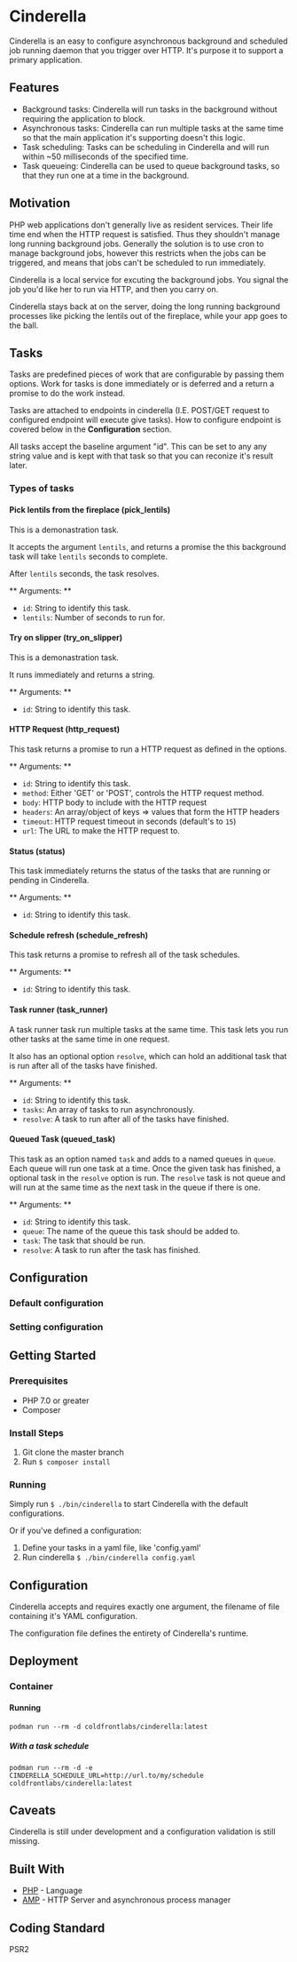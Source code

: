 # Cinderella

Cinderella is an easy to configure asynchronous background and scheduled job running daemon that you trigger over HTTP. It's purpose it to support a primary application.

## Features

- Background tasks: Cinderella will run tasks in the background without requiring the application to block.
- Asynchronous tasks: Cinderella can run multiple tasks at the same time so that the main application it's supporting doesn't this logic.
- Task scheduling: Tasks can be scheduling in Cinderella and will run within ~50 milliseconds of the specified time.
- Task queueing: Cinderella can be used to queue background tasks, so that they run one at a time in the background.

## Motivation

PHP web applications don't generally live as resident services.  Their life time end when the HTTP request is satisfied.  Thus they shouldn't manage long running background jobs.
Generally the solution is to use cron to manage background jobs, however this restricts when the jobs can be triggered, and means that jobs can't be scheduled to run immediately.

Cinderella is a local service for excuting the background jobs.  You signal the job you'd like her to run via HTTP, and then you carry on.

Cinderella stays back at on the server, doing the long running background processes like picking the lentils out of the fireplace, while your app goes to the ball.

## Tasks

Tasks are predefined pieces of work that are configurable by passing them options. Work for tasks is done immediately or is deferred and a return a promise to do the work instead.

Tasks are attached to endpoints in cinderella (I.E. POST/GET request to configured endpoint will execute give tasks). How to configure endpoint is covered below in the **Configuration** section.

All tasks accept the baseline argument "id". This can be set to any any string value and is kept with that task so that you can reconize it's result later.

### Types of tasks

#### Pick lentils from the fireplace (pick_lentils)

This is a demonastration task.

It accepts the argument `lentils`, and returns a promise the this background task will take `lentils` seconds to complete.

After `lentils` seconds, the task resolves.

** Arguments: **
- `id`: String to identify this task.
- `lentils`: Number of seconds to run for.

#### Try on slipper (try_on_slipper)

This is a demonastration task.

It runs immediately and returns a string.

** Arguments: **
- `id`: String to identify this task.

#### HTTP Request (http_request)

This task returns a promise to run a HTTP request as defined in the options.

** Arguments: **
- `id`: String to identify this task.
- `method`: Either 'GET' or 'POST', controls the HTTP request method.
- `body`: HTTP body to include with the HTTP request
- `headers`: An array/object of keys => values that form the HTTP headers
- `timeout`: HTTP request timeout in seconds (default's to `15`)
- `url`: The URL to make the HTTP request to.

#### Status (status)

This task immediately returns the status of the tasks that are running or pending in Cinderella.

** Arguments: **
- `id`: String to identify this task.

#### Schedule refresh (schedule_refresh)

This task returns a promise to refresh all of the task schedules.

** Arguments: **
- `id`: String to identify this task.

#### Task runner (task_runner)

A task runner task run multiple tasks at the same time. This task lets you run other tasks at the same time in one request.

It also has an optional option `resolve`, which can hold an additional task that is run after all of the tasks have finished.

** Arguments: **
- `id`: String to identify this task.
- `tasks`: An array of tasks to run asynchronously.
- `resolve`: A task to run after all of the tasks have finished.

#### Queued Task (queued_task)

This task as an option named `task` and adds to a named queues in `queue`. Each queue will run one task at a time. Once the given task has finished, a optional task in the `resolve` option is run.  The `resolve` task is not queue and will run at the same time as the next task in the queue if there is one.

** Arguments: **
- `id`: String to identify this task.
- `queue`: The name of the queue this task should be added to.
- `task`: The task that should be run.
- `resolve`: A task to run after the task has finished.

## Configuration

### Default configuration

### Setting configuration


## Getting Started

### Prerequisites

- PHP 7.0 or greater
- Composer

### Install Steps

1. Git clone the master branch
2. Run ```$ composer install```

### Running

Simply run `$ ./bin/cinderella` to start Cinderella with the default configurations.

Or if you've defined a configuration:

1. Define your tasks in a yaml file, like 'config.yaml'
2. Run cinderella `$ ./bin/cinderella config.yaml`

## Configuration

Cinderella accepts and requires exactly one argument, the filename of file containing it's YAML configuration.

The configuration file defines the entirety of Cinderella's runtime.

## Deployment

### Container

#### Running

```podman run --rm -d coldfrontlabs/cinderella:latest```

##### With a task schedule

```podman run --rm -d -e CINDERELLA_SCHEDULE_URL=http://url.to/my/schedule coldfrontlabs/cinderella:latest```

## Caveats

Cinderella is still under development and a configuration validation is still missing.

## Built With

* [PHP](http://php.net/) - Language
* [AMP](https://amphp.org/) - HTTP Server and asynchronous process manager

## Coding Standard

PSR2